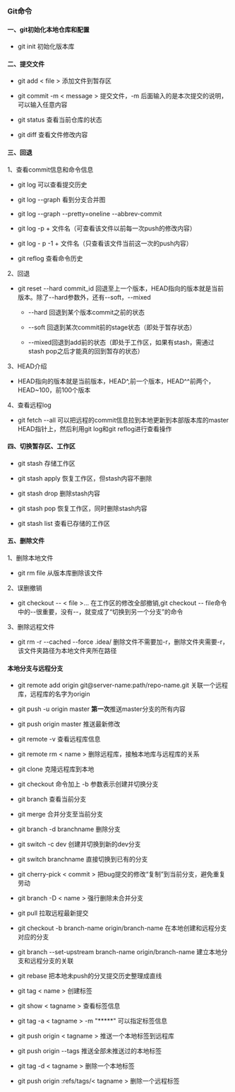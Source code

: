 ### Git命令

#### ​​一、git初始化本地仓库和配置

* git init 初始化版本库

#### 二、提交文件

* git add < file > 添加文件到暂存区

* git commit -m < message > 提交文件，-m 后面输入的是本次提交的说明，可以输入任意内容

* git status 查看当前仓库的状态

* git diff 查看文件修改内容

#### 三、回退

1、查看commit信息和命令信息

* git log 可以查看提交历史

* git log --graph 看到分支合并图

* git log --graph --pretty=oneline --abbrev-commit

* git log -p + 文件名（可查看该文件以前每一次push的修改内容）

* git log - p -1 + 文件名（只查看该文件当前这一次的push内容）

* git reflog 查看命令历史

2、回退

* git reset --hard commit_id 回退至上一个版本，HEAD指向的版本就是当前版本。除了--hard参数外，还有--soft，--mixed

  * --hard 回退到某个版本commit之前的状态

  * --soft 回退到某次commit前的stage状态（即处于暂存状态）

  * --mixed回退到add前的状态（即处于工作区，如果有stash，需通过stash pop之后才能真的回到暂存的状态）

3、HEAD介绍

* HEAD指向的版本就是当前版本，HEAD^,前一个版本，HEAD^^前两个，HEAD~100，前100个版本

4、查看远程log

* git fetch --all 可以把远程的commit信息拉到本地更新到本部版本库的master HEAD指针上，然后利用git log和git reflog进行查看操作

#### 四、切换暂存区、工作区

* git stash 存储工作区

* git stash apply 恢复工作区，但stash内容不删除

* git stash drop 删除stash内容

* git stash pop 恢复工作区，同时删除stash内容

* git stash list 查看已存储的工作区

#### 五、删除文件

1、删除本地文件

* git rm file 从版本库删除该文件

2、误删撤销

* git checkout -- < file >... 在工作区的修改全部撤销,git checkout -- file命令中的--很重要，没有--，就变成了“切换到另一个分支”的命令

3、删除远程文件

* git rm -r --cached --force .idea/  删除文件不需要加-r，删除文件夹需要-r， 该文件夹路径为本地文件夹所在路径

#### 本地分支与远程分支

* git remote add origin git@server-name:path/repo-name.git 关联一个远程库，远程库的名字为origin

* git push -u origin master **第一次**推送master分支的所有内容

* git push origin master 推送最新修改

* git remote -v 查看远程库信息

* git remote rm < name > 删除远程库，接触本地库与远程库的关系

* git clone 克隆远程库到本地

* git checkout 命令加上 -b 参数表示创建并切换分支

* git branch 查看当前分支

* git merge 合并分支至当前分支

* git branch -d branchname 删除分支

* git switch -c dev 创建并切换到新的dev分支

* git switch branchname 直接切换到已有的分支

* git cherry-pick < commit > 把bug提交的修改“复制”到当前分支，避免重复劳动

* git branch -D < name > 强行删除未合并分支

* git pull 拉取远程最新提交

* git checkout -b branch-name origin/branch-name 在本地创建和远程分支对应的分支

* git branch --set-upstream branch-name origin/branch-name 建立本地分支和远程分支的关联

* git rebase 把本地未push的分叉提交历史整理成直线

* git tag < name > 创建标签

* git show < tagname > 查看标签信息

* git tag -a < tagname > -m "*****" 可以指定标签信息

* git push origin < tagname > 推送一个本地标签到远程库

* git push origin --tags 推送全部未推送过的本地标签

* git tag -d < tagname > 删除一个本地标签

* git push origin :refs/tags/< tagname > 删除一个远程标签
